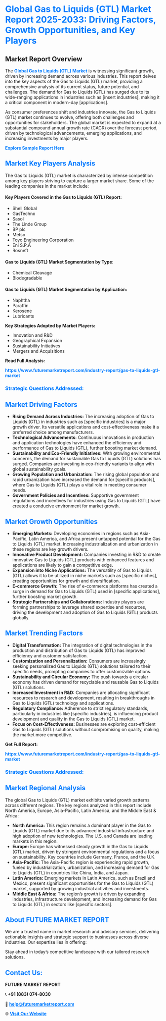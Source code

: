 <h1 style="color: #007BFF;">Global Gas to Liquids (GTL) Market Report 2025-2033: Driving Factors, Growth Opportunities, and Key Players</h1>

<section id="overview">
<h2>Market Report Overview</h2>
<p>The <a href="https://www.futuremarketreport.com/industry-report/gas-to-liquids-gtl-market" style="color: #007BFF; text-decoration: none;"><strong>Global Gas to Liquids (GTL) Market</strong></a> is witnessing significant growth, driven by increasing demand across various industries. This report delves into the key aspects of the Gas to Liquids (GTL) market, providing a comprehensive analysis of its current status, future potential, and challenges. The demand for Gas to Liquids (GTL) has surged due to its wide-ranging applications in industries such as [insert industries], making it a critical component in modern-day [applications].</p>
<p>As consumer preferences shift and industries innovate, the Gas to Liquids (GTL) market continues to evolve, offering both challenges and opportunities for stakeholders. The global market is expected to expand at a substantial compound annual growth rate (CAGR) over the forecast period, driven by technological advancements, emerging applications, and increasing investments by major players.</p>
</section>

<section id="overview">
<p><a href="https://www.futuremarketreport.com/request-sample/reportId=88898" style="color: #007BFF; text-decoration: none;"><strong>Explore Sample Report Here</strong></a></p>
</section>

<section id="key-players">
<h2 style="color: #007BFF;">Market Key Players Analysis</h2>
<p>The Gas to Liquids (GTL) market is characterized by intense competition among key players striving to capture a larger market share. Some of the leading companies in the market include:</p>
<h4>Key Players Covered in the Gas to Liquids (GTL) Report:</h4>
<ul><li>Shell Global</li><li>GasTechno</li><li>Sasol</li><li>The Linde Group</li><li>BP plc</li><li>Metso</li><li>Toyo Engineering Corporation</li><li>Eni S.P.A</li><li>Rosneft</li></ul>
<h4>Gas to Liquids (GTL) Market Segmentation by Type:</h4>
<ul><li>Chemical Cleavage</li><li>Biodegradable</li></ul>

<h4>Gas to Liquids (GTL) Market Segmentation by Application:</h4>
<ul><li>Naphtha</li><li>Paraffin</li><li>Kerosene</li><li>Lubricants</li></ul>
<p><strong>Key Strategies Adopted by Market Players:</strong></p>
<ul>
<li>Innovation and R&D</li>
<li>Geographical Expansion</li>
<li>Sustainability Initiatives</li>
<li>Mergers and Acquisitions</li>
</ul>
</section>

<section>
<p><strong>Read Full Analysis: </strong></p><a href="https://www.futuremarketreport.com/industry-report/gas-to-liquids-gtl-market" style="color: #007BFF; text-decoration: none;"><strong>https://www.futuremarketreport.com/industry-report/gas-to-liquids-gtl-market</strong></a>
<h3 style="color: #007BFF;">Strategic Questions Addressed:</h3>
</section>

<section id="driving-factors">
<h2 style="color: #007BFF;">Market Driving Factors</h2>
<ul>
<li><strong>Rising Demand Across Industries:</strong> The increasing adoption of Gas to Liquids (GTL) in industries such as [specific industries] is a major growth driver. Its versatile applications and cost-effectiveness make it a preferred choice among manufacturers.</li>
<li><strong>Technological Advancements:</strong> Continuous innovations in production and application technologies have enhanced the efficiency and performance of Gas to Liquids (GTL), further boosting market demand.</li>
<li><strong>Sustainability and Eco-Friendly Initiatives:</strong> With growing environmental concerns, the demand for sustainable Gas to Liquids (GTL) solutions has surged. Companies are investing in eco-friendly variants to align with global sustainability goals.</li>
<li><strong>Growing Population and Urbanization:</strong> The rising global population and rapid urbanization have increased the demand for [specific products], where Gas to Liquids (GTL) plays a vital role in meeting consumer needs.</li>
<li><strong>Government Policies and Incentives:</strong> Supportive government regulations and incentives for industries using Gas to Liquids (GTL) have created a conducive environment for market growth.</li>
</ul>
</section>

<section id="growth-opportunities">
<h2 style="color: #007BFF;">Market Growth Opportunities</h2>
<ul>
<li><strong>Emerging Markets:</strong> Developing economies in regions such as Asia-Pacific, Latin America, and Africa present untapped potential for the Gas to Liquids (GTL) market. Increasing industrialization and urbanization in these regions are key growth drivers.</li>
<li><strong>Innovative Product Development:</strong> Companies investing in R&D to create innovative Gas to Liquids (GTL) products with enhanced features and applications are likely to gain a competitive edge.</li>
<li><strong>Expansion into Niche Applications:</strong> The versatility of Gas to Liquids (GTL) allows it to be utilized in niche markets such as [specific niches], creating opportunities for growth and diversification.</li>
<li><strong>E-commerce Growth:</strong> The rise of e-commerce platforms has created a surge in demand for Gas to Liquids (GTL) used in [specific applications], further boosting market growth.</li>
<li><strong>Strategic Partnerships and Collaborations:</strong> Industry players are forming partnerships to leverage shared expertise and resources, driving the development and adoption of Gas to Liquids (GTL) products globally.</li>
</ul>
</section>

<section id="trending-factors">
<h2 style="color: #007BFF;">Market Trending Factors</h2>
<ul>
<li><strong>Digital Transformation:</strong> The integration of digital technologies in the production and distribution of Gas to Liquids (GTL) has improved efficiency and customer satisfaction.</li>
<li><strong>Customization and Personalization:</strong> Consumers are increasingly seeking personalized Gas to Liquids (GTL) solutions tailored to their specific needs, prompting companies to offer customizable options.</li>
<li><strong>Sustainability and Circular Economy:</strong> The push towards a circular economy has driven demand for recyclable and reusable Gas to Liquids (GTL) solutions.</li>
<li><strong>Increased Investment in R&D:</strong> Companies are allocating significant resources to research and development, resulting in breakthroughs in Gas to Liquids (GTL) technology and applications.</li>
<li><strong>Regulatory Compliance:</strong> Adherence to strict regulatory standards, particularly in industries like [specific industries], is influencing product development and quality in the Gas to Liquids (GTL) market.</li>
<li><strong>Focus on Cost-Effectiveness:</strong> Businesses are exploring cost-efficient Gas to Liquids (GTL) solutions without compromising on quality, making the market more competitive.</li>
</ul>
</section>

<section>
<p><strong>Get Full Report: </strong></p><a href="https://www.futuremarketreport.com/industry-report/gas-to-liquids-gtl-market" style="color: #007BFF; text-decoration: none;"><strong>https://www.futuremarketreport.com/industry-report/gas-to-liquids-gtl-market</strong></a>
<h3 style="color: #007BFF;">Strategic Questions Addressed:</h3>
</section>


<section id="regional-analysis">
<h2 style="color: #007BFF;">Market Regional Analysis</h2>
<p>The global Gas to Liquids (GTL) market exhibits varied growth patterns across different regions. The key regions analyzed in this report include North America, Europe, Asia-Pacific, Latin America, and the Middle East & Africa:</p>
<ul>
<li><strong>North America:</strong> This region remains a dominant player in the Gas to Liquids (GTL) market due to its advanced industrial infrastructure and high adoption of new technologies. The U.S. and Canada are leading markets in this region.</li>
<li><strong>Europe:</strong> Europe has witnessed steady growth in the Gas to Liquids (GTL) market, driven by stringent environmental regulations and a focus on sustainability. Key countries include Germany, France, and the U.K.</li>
<li><strong>Asia-Pacific:</strong> The Asia-Pacific region is experiencing rapid growth, fueled by industrialization, urbanization, and increasing demand for Gas to Liquids (GTL) in countries like China, India, and Japan.</li>
<li><strong>Latin America:</strong> Emerging markets in Latin America, such as Brazil and Mexico, present significant opportunities for the Gas to Liquids (GTL) market, supported by growing industrial activities and investments.</li>
<li><strong>Middle East & Africa:</strong> The region’s growth is driven by expanding industries, infrastructure development, and increasing demand for Gas to Liquids (GTL) in sectors like [specific sectors].</li>
</ul>
</section>

<footer>
<h2 style="color: #007BFF;">About FUTURE MARKET REPORT</h2>
<p>We are a trusted name in market research and advisory services, delivering actionable insights and strategic support to businesses across diverse industries. Our expertise lies in offering:</p>

<p>Stay ahead in today’s competitive landscape with our tailored research solutions.</p>

<h2 style="color: #007BFF;">Contact Us:</h2>
<p><strong>FUTURE MARKET REPORT</strong></p>
<p>📞 <strong>+91 (883) 074-8030</strong></p>
<p>📧 <strong><a href="mailto:help@futuremarketreport.com" style="color: #007BFF;">help@futuremarketreport.com</a></strong></p>
<p>🌐 <strong><a href="https://www.futuremarketreport.com/" style="color: #007BFF;">Visit Our Website</a></strong></p>
</footer>